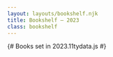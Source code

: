 ```yaml
---
layout: layouts/bookshelf.njk
title: Bookshelf — 2023
class: bookshelf
---
```


{# Books set in 2023.11tydata.js #}
